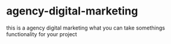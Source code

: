 # agency-digital-marketing
this is a agency digital marketing what you can take somethings functionality for your project
